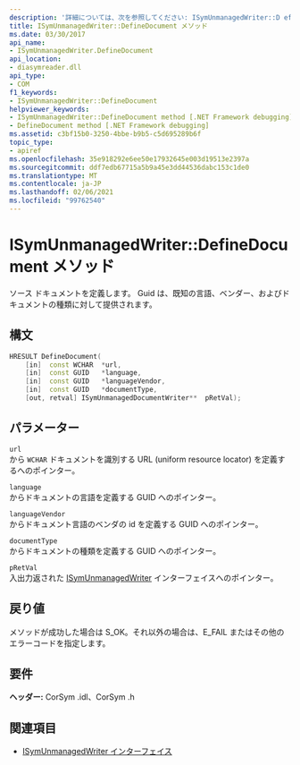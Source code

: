 ```yaml
---
description: '詳細については、次を参照してください: ISymUnmanagedWriter::D efineDocument メソッド'
title: ISymUnmanagedWriter::DefineDocument メソッド
ms.date: 03/30/2017
api_name:
- ISymUnmanagedWriter.DefineDocument
api_location:
- diasymreader.dll
api_type:
- COM
f1_keywords:
- ISymUnmanagedWriter::DefineDocument
helpviewer_keywords:
- ISymUnmanagedWriter::DefineDocument method [.NET Framework debugging]
- DefineDocument method [.NET Framework debugging]
ms.assetid: c3bf15b0-3250-4bbe-b9b5-c5d695289b6f
topic_type:
- apiref
ms.openlocfilehash: 35e918292e6ee50e17932645e003d19513e2397a
ms.sourcegitcommit: ddf7edb67715a5b9a45e3dd44536dabc153c1de0
ms.translationtype: MT
ms.contentlocale: ja-JP
ms.lasthandoff: 02/06/2021
ms.locfileid: "99762540"
---
```

# <a name="isymunmanagedwriterdefinedocument-method"></a>ISymUnmanagedWriter::DefineDocument メソッド

ソース ドキュメントを定義します。 Guid は、既知の言語、ベンダー、およびドキュメントの種類に対して提供されます。  
  
## <a name="syntax"></a>構文  
  
```cpp  
HRESULT DefineDocument(  
    [in]  const WCHAR  *url,  
    [in]  const GUID   *language,  
    [in]  const GUID   *languageVendor,  
    [in]  const GUID   *documentType,  
    [out, retval] ISymUnmanagedDocumentWriter**  pRetVal);  
```  
  
## <a name="parameters"></a>パラメーター  

 `url`  
 から `WCHAR` ドキュメントを識別する URL (uniform resource locator) を定義するへのポインター。  
  
 `language`  
 からドキュメントの言語を定義する GUID へのポインター。  
  
 `languageVendor`  
 からドキュメント言語のベンダの id を定義する GUID へのポインター。  
  
 `documentType`  
 からドキュメントの種類を定義する GUID へのポインター。  
  
 `pRetVal`  
 入出力返された [ISymUnmanagedWriter](isymunmanagedwriter-interface.md) インターフェイスへのポインター。  
  
## <a name="return-value"></a>戻り値  

 メソッドが成功した場合は S_OK。それ以外の場合は、E_FAIL またはその他のエラーコードを指定します。  
  
## <a name="requirements"></a>要件  

 **ヘッダー:** CorSym .idl、CorSym .h  
  
## <a name="see-also"></a>関連項目

- [ISymUnmanagedWriter インターフェイス](isymunmanagedwriter-interface.md)
